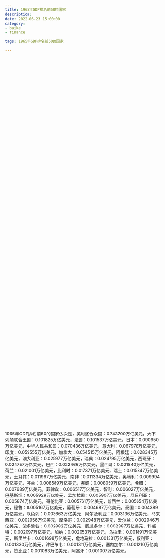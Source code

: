 ```yaml
---
title: 1965年GDP排名前50的国家
description:
date: 2022-06-23 15:00:00
category:
- baike
- finance

tags: 1965年GDP排名前50的国家

---
```


<!-- 引入刚刚下载的 ECharts 文件 -->
<script src="/assets/js/charts/echarts.min.js"></script>

<!-- 为 ECharts 准备一个定义了宽高的 DOM -->
<div id="myChart" style="width: 100%;height:1200px;"></div>

<div>
<p class="paragraph">1965年GDP排名前50的国家依次是，美利坚合众国：0.743700万亿美元，大不列颠联合王国：0.101825万亿美元，法国：0.101537万亿美元，日本：0.090950万亿美元，中华人民共和国：0.070436万亿美元，意大利：0.067978万亿美元，印度：0.059555万亿美元，加拿大：0.054515万亿美元，阿根廷：0.028345万亿美元，澳大利亚：0.025977万亿美元，瑞典：0.024795万亿美元，西班牙：0.024757万亿美元，巴西：0.022466万亿美元，墨西哥：0.021840万亿美元，荷兰：0.021001万亿美元，比利时：0.017371万亿美元，瑞士：0.015347万亿美元，土耳其：0.011967万亿美元，南非：0.011334万亿美元，奥地利：0.009994万亿美元，芬兰：0.008589万亿美元，挪威：0.008059万亿美元，希腊：0.007689万亿美元，菲律宾：0.006517万亿美元，智利：0.006027万亿美元，巴基斯坦：0.005929万亿美元，孟加拉国：0.005907万亿美元，尼日利亚：0.005874万亿美元，哥伦比亚：0.005761万亿美元，新西兰：0.005654万亿美元，秘鲁：0.005167万亿美元，葡萄牙：0.004687万亿美元，泰国：0.004389万亿美元，以色列：0.003663万亿美元，阿尔及利亚：0.003136万亿美元，马来西亚：0.002956万亿美元，摩洛哥：0.002948万亿美元，爱尔兰：0.002946万亿美元，波多黎各：0.002882万亿美元，厄瓜多尔：0.002387万亿美元，科威特：0.002097万亿美元，加纳：0.002053万亿美元，乌拉圭：0.001891万亿美元，斯里兰卡：0.001698万亿美元，危地马拉：0.001331万亿美元，叙利亚：0.001330万亿美元，津巴布韦：0.001311万亿美元，塞内加尔：0.001210万亿美元，赞比亚：0.001083万亿美元，阿富汗：0.001007万亿美元。</p>
</div>

<script>
    var chartDom = document.getElementById('myChart');
    var myChart = echarts.init(chartDom);
    var option;

    option = {
        title: {
            text: ''
        },
        tooltip: {
            trigger: 'axis',
            axisPointer: {
                type: 'shadow'
            }
        },
        legend: {},
        grid: {
            left: '0%',
            right: '0%',
            bottom: '3%',
            containLabel: true
        },
        xAxis: {
            type: 'value',
            boundaryGap: [0, 0.01]
        },
        yAxis: {
            type: 'category',
            data: ["阿富汗", "赞比亚", "塞内加尔", "津巴布韦", "叙利亚", "危地马拉", "斯里兰卡", "乌拉圭", "加纳", "科威特", "厄瓜多尔", "波多黎各", "爱尔兰", "摩洛哥", "马来西亚", "阿尔及利亚", "以色列", "泰国", "葡萄牙", "秘鲁", "新西兰", "哥伦比亚", "尼日利亚", "孟加拉国", "巴基斯坦", "智利", "菲律宾", "希腊", "挪威", "芬兰", "奥地利", "南非", "土耳其", "瑞士", "比利时", "荷兰", "墨西哥", "巴西", "西班牙", "瑞典", "澳大利亚", "阿根廷", "加拿大", "印度", "意大利", "中华人民共和国", "日本", "法国", "大不列颠联合王国", "美利坚合众国"]
        },
        series: [
            {
                itemStyle: {
                    color: "#00868B"
                },
                name: '（单位：万亿美元）',
                type: 'bar',
                data: [0.001007, 0.001083, 0.001210, 0.001311, 0.001330, 0.001331, 0.001698, 0.001891, 0.002053, 0.002097, 0.002387, 0.002882, 0.002946, 0.002948, 0.002956, 0.003136, 0.003663, 0.004389, 0.004687, 0.005167, 0.005654, 0.005761, 0.005874, 0.005907, 0.005929, 0.006027, 0.006517, 0.007689, 0.008059, 0.008589, 0.009994, 0.011334, 0.011967, 0.015347, 0.017371, 0.021001, 0.021840, 0.022466, 0.024757, 0.024795, 0.025977, 0.028345, 0.054515, 0.059555, 0.067978, 0.070436, 0.090950, 0.101537, 0.101825, 0.743700]
            }
        ]
    };

    option && myChart.setOption(option);

</script>
